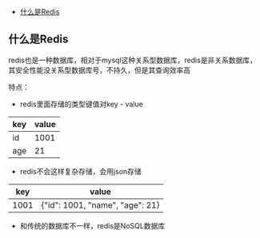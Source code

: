 - [什么是Redis](#什么是redis)

## 什么是Redis

redis也是一种数据库，相对于mysql这种关系型数据库，redis是非关系数据库，其安全性能没关系型数据库号，不持久，但是其查询效率高

特点：
- redis里面存储的类型键值对key - value

|key|value|
|---|---|
|id|1001|
|age|21|

- redis不会这样复杂存储，会用json存储

|key|value|
|---|---|
|1001|{"id": 1001, "name", "age": 21}|

- 和传统的数据库不一样，redis是NoSQL数据库

